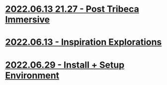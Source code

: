 # [2022.06.13 21.27 - Post Tribeca Immersive](./2022.06.13%2021.27%20-%20Post%20Tribeca%20Immersive.md)



# [2022.06.13 - Inspiration Explorations](2022.06.13%20-%20Inspiration%20Explorations.md)



# [2022.06.29 - Install + Setup Environment](./2022.06.29%20-%20Install%20+%20Setup%20Environment.md)







